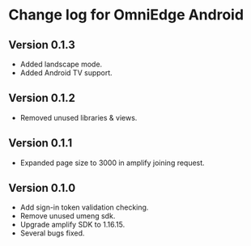 # Change log for OmniEdge Android

## Version 0.1.3

* Added landscape mode.
* Added Android TV support.

## Version 0.1.2

* Removed unused libraries & views.

## Version 0.1.1

* Expanded page size to 3000 in amplify joining request.

## Version 0.1.0

* Add sign-in token validation checking.
* Remove unused umeng sdk.
* Upgrade amplify SDK to 1.16.15.
* Several bugs fixed.

